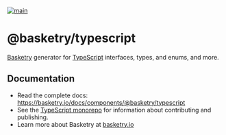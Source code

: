 [![main](https://img.shields.io/npm/v/@basketry/typescript)](https://www.npmjs.com/package/@basketry/typescript)

# @basketry/typescript

[Basketry](https://basketry.io) generator for [TypeScript](https://www.typescriptlang.org/) interfaces, types, and enums, and more.

## Documentation

- Read the complete docs: https://basketry.io/docs/components/@basketry/typescript
- See the [TypeScript monorepo](https://github.com/basketry/typescript#readme) for information about contributing and publishing.
- Learn more about Basketry at [basketry.io](https://basketry.io)
